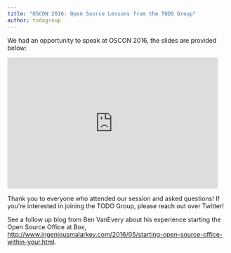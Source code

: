 ```yaml
---
title: "OSCON 2016: Open Source Lessons from the TODO Group"
author: todogroup
---
```


We had an opportunity to speak at OSCON 2016, the slides are provided below:

<iframe src="https://docs.google.com/presentation/d/1ogAylXRRnq-uHbYeyYc0SDSrDlalyuXTYURiy69wi5k/embed?start=false&loop=false&delayms=30000" frameborder="0" width="480" height="299" allowfullscreen="true" mozallowfullscreen="true" webkitallowfullscreen="true"></iframe>

Thank you to everyone who attended our session and asked questions! If you're
interested in joining the TODO Group, please reach out over Twitter!

See a follow up blog from Ben VanEvery about his experience starting the Open Source Office at Box, http://www.ingeniousmalarkey.com/2016/05/starting-open-source-office-within-your.html.

